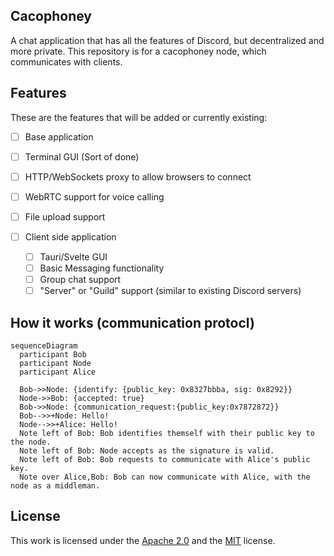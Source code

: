 ## Cacophoney
A chat application that has all the features of Discord, but decentralized and more private. This repository is for a cacophoney node, which communicates with clients.

## Features
These are the features that will be added or currently existing:

- [ ] Base application
- [ ] Terminal GUI \(Sort of done)
- [ ] HTTP/WebSockets proxy to allow browsers to connect
- [ ] WebRTC support for voice calling
- [ ] File upload support
- [ ] Client side application

    - [ ] Tauri/Svelte GUI
    - [ ] Basic Messaging functionality
    - [ ] Group chat support
    - [ ] "Server" or "Guild" support \(similar to existing Discord servers)

## How it works (communication protocl)
```mermaid
sequenceDiagram
  participant Bob
  participant Node
  participant Alice

  Bob->>Node: {identify: {public_key: 0x8327bbba, sig: 0x8292}}
  Node->>Bob: {accepted: true}
  Bob->>Node: {communication_request:{public_key:0x7872872}}
  Bob-->>+Node: Hello!
  Node-->>+Alice: Hello!
  Note left of Bob: Bob identifies themself with their public key to the node.
  Note left of Bob: Node accepts as the signature is valid.
  Note left of Bob: Bob requests to communicate with Alice's public key.
  Note over Alice,Bob: Bob can now communicate with Alice, with the node as a middleman.
```

## License
This work is licensed under the [Apache 2.0](/LICENSE) and the [MIT](/LICENSE-MIT) license.

